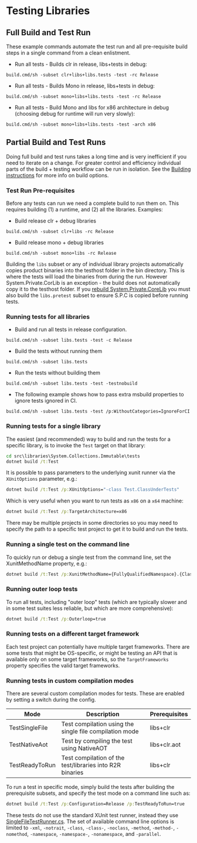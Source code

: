 # Testing Libraries

## Full Build and Test Run

These example commands automate the test run and all pre-requisite build steps in a single command from a clean enlistment.

- Run all tests - Builds clr in release, libs+tests in debug:
```
build.cmd/sh -subset clr+libs+libs.tests -test -rc Release
```

- Run all tests - Builds Mono in release, libs+tests in debug:
```
build.cmd/sh -subset mono+libs+libs.tests -test -rc Release
```

- Run all tests - Build Mono and libs for x86 architecture in debug (choosing debug for runtime will run very slowly):
```
build.cmd/sh -subset mono+libs+libs.tests -test -arch x86
```

## Partial Build and Test Runs

Doing full build and test runs takes a long time and is very inefficient if you need to iterate on a change.
For greater control and efficiency individual parts of the build + testing workflow can be run in isolation.
See the [Building instructions](../../building/libraries/README.md) for more info on build options.

### Test Run Pre-requisites
Before any tests can run we need a complete build to run them on. This requires building (1) a runtime, and
(2) all the libraries. Examples:

- Build release clr + debug libraries
```
build.cmd/sh -subset clr+libs -rc Release
```

- Build release mono + debug libraries
```
build.cmd/sh -subset mono+libs -rc Release
```

Building the `libs` subset or any of individual library projects automatically copies product binaries into the testhost folder
in the bin directory. This is where the tests will load the binaries from during the run. However System.Private.CorLib is an
exception - the build does not automatically copy it to the testhost folder. If you [rebuild System.Private.CoreLib](https://github.com/dotnet/runtime/blob/main/docs/workflow/building/libraries/README.md#iterating-on-systemprivatecorelib-changes) you must also build the `libs.pretest` subset to ensure S.P.C is copied before running tests.

### Running tests for all libraries

- Build and run all tests in release configuration.
```
build.cmd/sh -subset libs.tests -test -c Release
```

- Build the tests without running them
```
build.cmd/sh -subset libs.tests
```

- Run the tests without building them
```
build.cmd/sh -subset libs.tests -test -testnobuild
```

- The following example shows how to pass extra msbuild properties to ignore tests ignored in CI.
```
build.cmd/sh -subset libs.tests -test /p:WithoutCategories=IgnoreForCI
```

### Running tests for a single library

The easiest (and recommended) way to build and run the tests for a specific library, is to invoke the `Test` target on that library:
```cmd
cd src\libraries\System.Collections.Immutable\tests
dotnet build /t:Test
```

It is possible to pass parameters to the underlying xunit runner via the `XUnitOptions` parameter, e.g.:
```cmd
dotnet build /t:Test /p:XUnitOptions="-class Test.ClassUnderTests"
```

Which is very useful when you want to run tests as `x86` on a `x64` machine:
```cmd
dotnet build /t:Test /p:TargetArchitecture=x86
```

There may be multiple projects in some directories so you may need to specify the path to a specific test project to get it to build and run the tests.

### Running a single test on the command line

To quickly run or debug a single test from the command line, set the XunitMethodName property, e.g.:
```cmd
dotnet build /t:Test /p:XunitMethodName={FullyQualifiedNamespace}.{ClassName}.{MethodName}
```

### Running outer loop tests

To run all tests, including "outer loop" tests (which are typically slower and in some test suites less reliable, but which are more comprehensive):
```cmd
dotnet build /t:Test /p:Outerloop=true
```

### Running tests on a different target framework

Each test project can potentially have multiple target frameworks. There are some tests that might be OS-specific, or might be testing an API that is available only on some target frameworks, so the `TargetFrameworks` property specifies the valid target frameworks.

### Running tests in custom compilation modes

There are several custom compilation modes for tests. These are enabled by setting a switch during the config.

| Mode | Description | Prerequisites
| --- | --- | --- |
| TestSingleFile | Test compilation using the single file compilation mode | libs+clr |
| TestNativeAot | Test by compiling the test using NativeAOT | libs+clr.aot |
| TestReadyToRun | Test compilation of the test/libraries into R2R binaries | libs+clr |

To run a test in specific mode, simply build the tests after building the prerequisite subsets, and specify the test mode on a command line such as:
```cmd
dotnet build /t:Test /p:Configuration=Release /p:TestReadyToRun=true
```

These tests do not use the standard XUnit test runner, instead they use [SingleFileTestRunner.cs](../../../../src/libraries/Common/tests/SingleFileTestRunner/SingleFileTestRunner.cs). The set of available command line options is limited to `-xml`, `-notrait`, `-class`, `-class-`, `-noclass`, `-method`, `-method-`, `-nomethod`, `-namespace`, `-namespace-`, `-nonamespace`, and `-parallel`.
